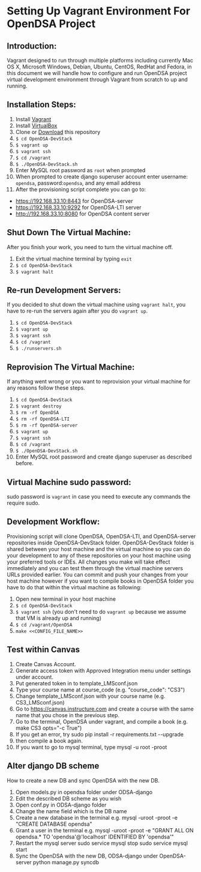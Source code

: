 Setting Up Vagrant Environment For OpenDSA Project
======

## Introduction:

Vagrant designed to run through multiple platforms including currently Mac OS X, Microsoft Windows, Debian, Ubuntu, CentOS, RedHat and Fedora, in this document we will handle how to configure and run OpenDSA project virtual development environment through Vagrant from scratch to up and running.

## Installation Steps:

1. Install [Vagrant](https://www.vagrantup.com/downloads)
2. Install [VirtualBox](https://www.virtualbox.org/wiki/Downloads)
3. Clone or [Download](https://github.com/OpenDSA/OpenDSA-DevStack/archive/master.zip) this repository
4. `$ cd OpenDSA-DevStack`
5. `$ vagrant up`
6. `$ vagrant ssh`
7. `$ cd /vagrant`
8. `$ ./OpenDSA-DevStack.sh`
9. Enter MySQL root password as `root` when prompted
10. When prompted to create django superuser account enter username: `opendsa`, password:`opendsa`, and any email address
11. After the provisioning script complete you can go to:

  * https://192.168.33.10:8443 for OpenDSA-server
  * https://192.168.33.10:9292 for OpenDSA-LTI server
  * http://192.168.33.10:8080 for OpenDSA content server

## Shut Down The Virtual Machine:

After you finish your work, you need to turn the virtual machine off.

1. Exit the virtual machine terminal by typing `exit`
2. `$ cd OpenDSA-DevStack`
3. `$ vagrant halt`

## Re-run Development Servers:

If you decided to shut down the virtual machine using `vagrant halt`, you have to re-run the servers again after you do `vagrant up`.

1. `$ cd OpenDSA-DevStack`
2. `$ vagrant up`
3. `$ vagrant ssh`
4. `$ cd /vagrant`
5. `$ ./runservers.sh`

## Reprovision The Virtual Machine:

If anything went wrong or you want to reprovision your virtual machine for any reasons follow these steps.

1. `$ cd OpenDSA-DevStack`
2. `$ vagrant destroy`
3. `$ rm -rf OpenDSA`
4. `$ rm -rf OpenDSA-LTI`
5. `$ rm -rf OpenDSA-server`
6. `$ vagrant up`
7. `$ vagrant ssh`
8. `$ cd /vagrant`
9. `$ ./OpenDSA-DevStack.sh`
10. Enter MySQL root password and create django superuser as described before.

## Virtual Machine sudo password:

sudo password is `vagrant` in case you need to execute any commands the require sudo.

## Development Workflow:

Provisioning script will clone OpenDSA, OpenDSA-LTI, and OpenDSA-server repositories inside OpenDSA-DevStack folder. OpenDSA-DevStack folder is shared between your host machine and the virtual machine so you can do your development to any of these repositories on your host machine using your preferred tools or IDEs. All changes you make will take effect immediately and you can test them through the virtual machine servers URLs provided earlier. You can commit and push your changes from your host machine however if you want to compile books in OpenDSA folder you have to do that within the virtual machine as following:

1. Open new terminal in your host machine
2. `$ cd OpenDSA-DevStack`
3. `$ vagrant ssh` (you don't need to do `vagrant up` because we assume that VM is already up and running)
4. `$ cd /vagrant/OpenDSA`
5. `make <<CONFIG_FILE_NAME>>`



## Test within Canvas

1. Create Canvas Account.
2. Generate access token with Approved Integration menu under settings under account.
3. Put generated token in to template_LMSconf.json
4. Type your course name at course_code (e.g. "course_code": "CS3")
5. Change template_LMSconf.json with your course name (e.g. CS3_LMSconf.json)
6. Go to https://canvas.instructure.com and create a course with the same name that you chose in the previous step.
7. Go to the terminal, OpenDSA under vagrant, and compile a book (e.g. make CS3 opts="-c True")
8. If you get an error, try sudo pip install -r requirements.txt --upgrade
9. then compile a book again.
10. If you want to go to mysql terminal, type mysql -u root -proot


## Alter django DB scheme

How to create a new DB and sync OpenDSA with the new DB.

1. Open models.py in opendsa folder under ODSA-django
2. Edit the described DB scheme as you wish
3. Open conf.py in  ODSA-django folder
4. Change the name field which is the DB name
5. Create a new database in the terminal
   e.g. mysql -uroot -proot -e "CREATE DATABASE opendsa"
6. Grant a user in the terminal
   e.g. mysql -uroot -proot -e "GRANT ALL ON opendsa.* TO 'opendsa'@'localhost' IDENTIFIED BY 'opendsa'"
7. Restart the mysql server
   sudo service mysql stop
   sudo service mysql start
8. Sync the OpenDSA with the new DB, ODSA-django under OpenDSA-server
   python manage.py syncdb
